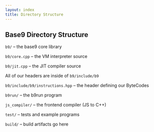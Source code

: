 ```yaml
---
layout: index
title: Directory Structure
---
```


## Base9 Directory Structure 

`b9/` – the base9 core library

`b9/core.cpp` – the VM interpreter source

`b9/jit.cpp` – the JIT compiler source

All of our headers are inside of `b9/include/b9`

`b9/include/b9/instructions.hpp` – the header defining our ByteCodes

`b9run/` – the b9run program

`js_compiler/` – the frontend compiler (JS to C++)

`test/` – tests and example programs

`build/` – build artifacts go here




